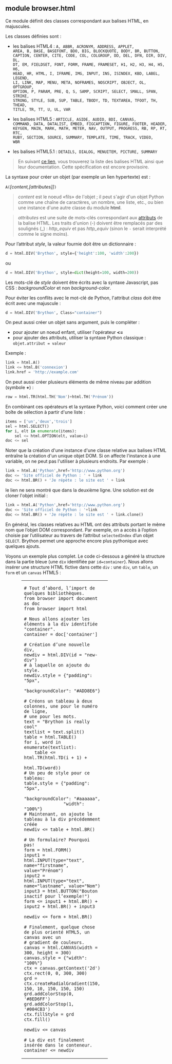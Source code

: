 module **browser.html**
-----------------------

Ce module définit des classes correspondant aux balises HTML, en majuscules.

Les classes définies sont :

- les balises HTML4 : <code>A, ABBR, ACRONYM, ADDRESS, APPLET, AREA, B, BASE, 
BASEFONT, BDO, BIG, BLOCKQUOTE, BODY, BR, BUTTON, 
CAPTION, CENTER, CITE, CODE, COL, COLGROUP, DD, 
DEL, DFN, DIR, DIV, DL, DT, EM, FIELDSET, FONT, 
FORM, FRAME, FRAMESET, H1, H2, H3, H4, H5, H6, 
HEAD, HR, HTML, I, IFRAME, IMG, INPUT, INS, 
ISINDEX, KBD, LABEL, LEGEND, LI, LINK, MAP, MENU, 
META, NOFRAMES, NOSCRIPT, OBJECT, OL, OPTGROUP, 
OPTION, P, PARAM, PRE, Q, S, SAMP, SCRIPT, SELECT, 
SMALL, SPAN, STRIKE, STRONG, STYLE, SUB, SUP, 
TABLE, TBODY, TD, TEXTAREA, TFOOT, TH, THEAD, 
TITLE, TR, TT, U, UL, VAR</code>

- les balises HTML5 : <code>ARTICLE, ASIDE, AUDIO, BDI, CANVAS, 
COMMAND, DATA, DATALIST, EMBED, FIGCAPTION, 
FIGURE, FOOTER, HEADER, KEYGEN, MAIN, MARK, 
MATH, METER, NAV, OUTPUT, PROGRESS, RB, 
RP, RT, RTC, RUBY, SECTION, SOURCE, 
SUMMARY, TEMPLATE, TIME, TRACK, VIDEO, 
WBR</code>
                      
- les balises HTML5.1 : `DETAILS, DIALOG, MENUITEM, PICTURE, SUMMARY`

> En suivant [ce lien](https://w3c.github.io/elements-of-html/),
> vous trouverez la liste des balises HTML ainsi que leur documentation. Cette
> spécification est encore provisoire.

La syntaxe pour créer un objet (par exemple un lien hypertexte) est :

`A(`*[content,[attributes]]*`)`

> *content* est le noeud «fils» de l'objet ; il peut s'agir d'un objet Python
> comme une chaîne de caractères, un nombre, une liste, etc., ou bien une
> instance d'une autre classe du module **html**.

> *attributes* est une suite de mots-clés correspondant aux
> [attributs](http://www.w3.org/TR/html5-author/index.html#attributes-1) de la
> balise HTML. Les traits d'union (-) doivent être remplacés par des soulignés
> (_) : *http_equiv* et pas *http_equiv* (sinon le `-` serait interprété comme
> le signe moins).

Pour l’attribut *style*, la valeur fournie doit être un dictionnaire :

```python
d = html.DIV('Brython', style={'height':100, 'width':200})
```

ou

```python
d = html.DIV('Brython', style=dict(height=100, width=200))
```

Les mots-clé de *style* doivent être écrits avec la syntaxe Javascript, pas
CSS : *backgroundColor* et non *background-color*.

Pour éviter les conflits avec le mot-clé de Python, l'attribut
*class* doit être écrit avec une majuscule :

```python
d = html.DIV('Brython', Class="container")
```

On peut aussi créer un objet sans argument, puis le compléter :

- pour ajouter un noeud enfant, utiliser l'opérateur **<=**
- pour ajouter des attributs, utiliser la syntaxe Python classique :
  `objet.attribut = valeur`

Exemple :

```python
link = html.A()
link <= html.B('connexion')
link.href = 'http://example.com'
```

On peut aussi créer plusieurs éléments de même niveau par addition (symbole
**+**) :

```python
row = html.TR(html.TH('Nom')+html.TH('Prénom'))
```

En combinant ces opérateurs et la syntaxe Python, voici comment créer une boîte
de sélection à partir d'une liste :

```python
items = ['un','deux','trois']
sel = html.SELECT()
for i, elt in enumerate(items):
    sel <= html.OPTION(elt, value=i)
doc <= sel
```

Noter que la création d'une instance d'une classe relative aux balises HTML
entraîne la création d'un unique objet DOM. Si on affecte l'instance à une
variable, on ne peut pas l'utiliser à plusieurs endroits. Par exemple :

```python
link = html.A('Python',href='http://www.python.org')
doc <= 'Site officiel de Python : ' + link
doc <= html.BR() + 'Je répète : le site est ' + link
```

le lien ne sera montré que dans la deuxième ligne. Une solution est de cloner
l'objet initial :

```python
link = html.A('Python',href='http://www.python.org')
doc <= 'Site officiel de Python : '+link
doc <= html.BR() + 'Je répète : le site est ' + link.clone()
```

En général, les classes relatives au HTML ont des attributs portant le même nom
que l’objet DOM correspondant. Par exemple, on a accès à l’option choisie par
l’utilisateur au travers de l’attribut `selectedIndex` d’un objet `SELECT`.
Brython permet une approche encore plus pythonique avec quelques ajouts.

Voyons un exemple plus complet. Le code ci-dessous a généré la structure dans
la partie bleue (une `div` identifiée par `id=container`). Nous allons insérer
une structure HTML fictive dans cette `div` : une `div`, un `table`, un `form`
et un `canvas` HTML5 :

<div style="padding-left:50px;">
<table cellpadding=10>
<tr>
<td style="width:100px;">

```exec_on_load
# Tout d’abord, l’import de quelques bibliothèques.
from browser import document as doc
from browser import html

# Nous allons ajouter les éléments à la div identifiée "container".
container = doc['container']

# Création d’une nouvelle div,
newdiv = html.DIV(id = "new-div")
# à laquelle on ajoute du style.
newdiv.style = {"padding": "5px", 
               "backgroundColor": "#ADD8E6"}

# Créons un tableau à deux colonnes, une pour le numéro de ligne,
# une pour les mots.
text = "Brython is really cool"
textlist = text.split()
table = html.TABLE()
for i, word in enumerate(textlist):
    table <= html.TR(html.TD(i + 1) + 
                     html.TD(word))
# Un peu de style pour ce tableau:
table.style = {"padding": "5px", 
               "backgroundColor": "#aaaaaa",
               "width": "100%"}
# Maintenant, on ajoute le tableau à la div précédemment créée
newdiv <= table + html.BR()

# Un formulaire? Pourquoi pas!
form = html.FORM()
input1 = html.INPUT(type="text", name="firstname", value="Prénom")
input2 = html.INPUT(type="text", name="lastname", value="Nom")
input3 = html.BUTTON("Bouton inactif pour l’exemple!")
form <= input1 + html.BR() + input2 + html.BR() + input3

newdiv <= form + html.BR()

# Finalement, quelque chose de plus orienté HTML5, un canvas avec un
# gradient de couleurs.
canvas = html.CANVAS(width = 300, height = 300)
canvas.style = {"width": "100%"}
ctx = canvas.getContext('2d')
ctx.rect(0, 0, 300, 300)
grd = ctx.createRadialGradient(150, 150, 10, 150, 150, 150)
grd.addColorStop(0, '#8ED6FF')
grd.addColorStop(1, '#004CB3')
ctx.fillStyle = grd
ctx.fill()

newdiv <= canvas

# La div est finalement insérée dans le conteneur.
container <= newdiv
```

</td>
<td>
<div id="container"></div>
</td>
</tr>
</table>
</div>


